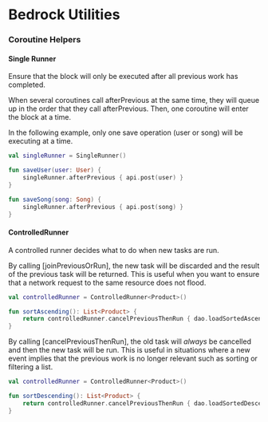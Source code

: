 # Bedrock Utilities

### Coroutine Helpers
#### Single Runner
Ensure that the block will only be executed after all previous work has completed.

When several coroutines call afterPrevious at the same time, they will queue up in the order that they call afterPrevious. Then, one coroutine will enter the block at a time.

In the following example, only one save operation (user or song) will be executing at a time.
```kotlin
val singleRunner = SingleRunner()

fun saveUser(user: User) {
    singleRunner.afterPrevious { api.post(user) }
}

fun saveSong(song: Song) {
    singleRunner.afterPrevious { api.post(song) }
}
```

#### ControlledRunner
A controlled runner decides what to do when new tasks are run.

By calling [joinPreviousOrRun], the new task will be discarded and the result of the previous task will be returned. This is useful when you want to ensure that a network request to the same resource does not flood.
```kotlin
val controlledRunner = ControlledRunner<Product>()

fun sortAscending(): List<Product> {
    return controlledRunner.cancelPreviousThenRun { dao.loadSortedAscending() }
}
```

By calling [cancelPreviousThenRun], the old task will *always* be cancelled and then the new task will be run. This is useful in situations where a new event implies that the previous work is no longer relevant such as sorting or filtering a list.
```kotlin
val controlledRunner = ControlledRunner<Product>()

fun sortDescending(): List<Product> {
    return controlledRunner.cancelPreviousThenRun { dao.loadSortedDescending() }
}
```
